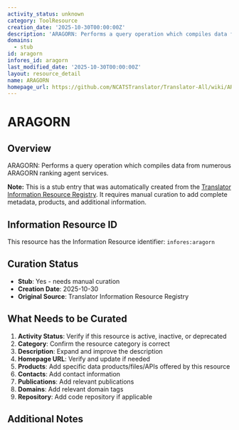 ```yaml
---
activity_status: unknown
category: ToolResource
creation_date: '2025-10-30T00:00:00Z'
description: 'ARAGORN: Performs a query operation which compiles data from numerous ARAGORN ranking agent services.'
domains:
  - stub
id: aragorn
infores_id: aragorn
last_modified_date: '2025-10-30T00:00:00Z'
layout: resource_detail
name: ARAGORN
homepage_url: https://github.com/NCATSTranslator/Translator-All/wiki/ARAGORN
---
```


# ARAGORN

## Overview

ARAGORN: Performs a query operation which compiles data from numerous ARAGORN ranking agent services.

**Note:** This is a stub entry that was automatically created from the [Translator Information Resource Registry](https://biolink.github.io/information-resource-registry/). It requires manual curation to add complete metadata, products, and additional information.

## Information Resource ID

This resource has the Information Resource identifier: `infores:aragorn`

## Curation Status

- **Stub**: Yes - needs manual curation
- **Creation Date**: 2025-10-30
- **Original Source**: Translator Information Resource Registry

## What Needs to be Curated

1. **Activity Status**: Verify if this resource is active, inactive, or deprecated
2. **Category**: Confirm the resource category is correct
3. **Description**: Expand and improve the description
4. **Homepage URL**: Verify and update if needed
5. **Products**: Add specific data products/files/APIs offered by this resource
6. **Contacts**: Add contact information
7. **Publications**: Add relevant publications
8. **Domains**: Add relevant domain tags
9. **Repository**: Add code repository if applicable

## Additional Notes
